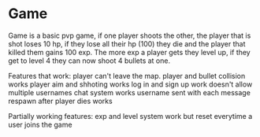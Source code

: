 # Game

Game is a basic pvp game, if one player shoots the other, the player that is shot loses 10 hp, if they lose all their hp (100)
they die and the player that killed them gains 100 exp. The more exp a player gets they level up, if they get to level 4 they 
can now shoot 4 bullets at one. 

Features that work:
player can't leave the map.
player and bullet collision works
player aim and shhoting works
log in and sign up work
doesn't allow multiple usernames
chat system works
username sent with each message
respawn after player dies works

Partially working features:
exp and level system work but reset everytime a user joins the game
